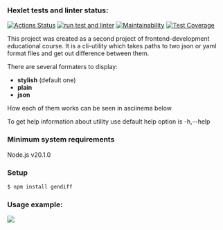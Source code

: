 ### Hexlet tests and linter status:
[![Actions Status](https://github.com/urazgildin/frontend-project-46/workflows/hexlet-check/badge.svg)](https://github.com/urazgildin/frontend-project-46/actions)
[![run test and linter](https://github.com/urazgildin/frontend-project-46/actions/workflows/run_test_and_linter.yml/badge.svg)](https://github.com/urazgildin/frontend-project-46/actions/workflows/run_test_and_linter.yml)
[![Maintainability](https://api.codeclimate.com/v1/badges/d65e2b9bf3b9317e0d71/maintainability)](https://codeclimate.com/github/urazgildin/frontend-project-46/maintainability)
[![Test Coverage](https://api.codeclimate.com/v1/badges/d65e2b9bf3b9317e0d71/test_coverage)](https://codeclimate.com/github/urazgildin/frontend-project-46/test_coverage)

This project was created as a second project of frontend-development educational course. It is a cli-utility which takes paths to two json or yaml format files and get out difference between them. 

There are several formaters to display: 
* **stylish** (default one) 
* **plain**
* **json** 

How each of them works can be seen in asciinema below

To get help information about utility use default help option is -h,--help


### Minimum system requirements
Node.js v20.1.0

### Setup
```bash
$ npm install gendiff
```

### Usage example:

<a href="https://asciinema.org/a/Qak9zUZZeTTzy7STX97mZX8Q2" target="_blank"><img src="https://asciinema.org/a/Qak9zUZZeTTzy7STX97mZX8Q2.svg" /></a>
